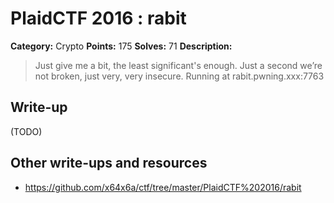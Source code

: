 # PlaidCTF 2016 : rabit

**Category:** Crypto
**Points:** 175
**Solves:** 71
**Description:**

> Just give me a bit, the least significant's enough. Just a second we’re not broken, just very, very insecure. Running at rabit.pwning.xxx:7763

## Write-up

(TODO)

## Other write-ups and resources

* <https://github.com/x64x6a/ctf/tree/master/PlaidCTF%202016/rabit>
